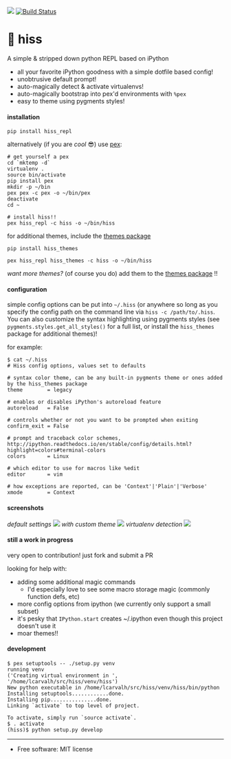 [<img src="https://img.shields.io/pypi/v/hiss_repl.svg">](https://pypi.python.org/pypi/hiss_repl)
[![Build
Status](https://travis-ci.org/sixninetynine/hiss.svg?branch=master)](https://travis-ci.org/sixninetynine/hiss)


# 🐍 hiss

A simple & stripped down python REPL based on iPython

* all your favorite iPython goodness with a simple dotfile based config!
* unobtrusive default prompt!
* auto-magically detect & activate virtualenvs!
* auto-magically bootstrap into pex'd environments with `%pex`
* easy to theme using pygments styles!

#### installation

`pip install hiss_repl`

alternatively (if you are _cool_ 😎) use [pex](https://github.com/pantsbuild/pex):

```
# get yourself a pex
cd `mktemp -d`
virtualenv .
source bin/activate
pip install pex
mkdir -p ~/bin
pex pex -c pex -o ~/bin/pex
deactivate
cd ~

# install hiss!!
pex hiss_repl -c hiss -o ~/bin/hiss
```

for additional themes, include the [themes package](https://github.com/sixninetynine/hiss-themes)

`pip install hiss_themes`

`pex hiss_repl hiss_themes -c hiss -o ~/bin/hiss`

_want more themes?_ (of course you do) add them to the [themes package](https://github.com/sixninetynine/hiss-themes) !!

#### configuration

simple config options can be put into `~/.hiss` (or anywhere so long as you specify the config path on the command line via `hiss -c /path/to/.hiss`. You can also customize the syntax highlighting using pygments styles (see `pygments.styles.get_all_styles()` for a full list, or install the `hiss_themes` package for additional themes)! 

for example:

```
$ cat ~/.hiss
# Hiss config options, values set to defaults

# syntax color theme, can be any built-in pygments theme or ones added by the hiss_themes package
theme        = legacy

# enables or disables iPython's autoreload feature
autoreload   = False

# controls whether or not you want to be prompted when exiting
confirm_exit = False

# prompt and traceback color schemes, http://ipython.readthedocs.io/en/stable/config/details.html?highlight=colors#terminal-colors
colors       = Linux

# which editor to use for macros like %edit
editor       = vim

# how exceptions are reported, can be 'Context'|'Plain'|'Verbose'
xmode        = Context
```

#### screenshots
_default settings_
![](https://www.dropbox.com/s/12djf1idmzjhaei/Screenshot%202016-10-06%2000.59.15.png?raw=true)
_with custom theme_
![](https://www.dropbox.com/s/kruj91cdvc4701y/Screenshot%202017-01-16%2013.10.17.png?raw=true)
_virtualenv detection_
![](https://www.dropbox.com/s/s07fy6rttz0i6j0/Screenshot%202017-01-16%2013.11.20.png?raw=true)

#### still a work in progress

very open to contribution! just fork and submit a PR

looking for help with:

* adding some additional magic commands
  * I'd especially love to see some macro storage magic (commonly function defs, etc)
* more config options from ipython (we currently only support a small subset)
* it's pesky that `IPython.start` creates ~/.ipython even though this project doesn't use it
* moar themes!!

#### development

```
$ pex setuptools -- ./setup.py venv
running venv
('Creating virtual environment in ', '/home/lcarvalh/src/hiss/venv/hiss')
New python executable in /home/lcarvalh/src/hiss/venv/hiss/bin/python
Installing setuptools............done.
Installing pip...............done.
Linking `activate` to top level of project.

To activate, simply run `source activate`.
$ . activate
(hiss)$ python setup.py develop
```

---

* Free software: MIT license
